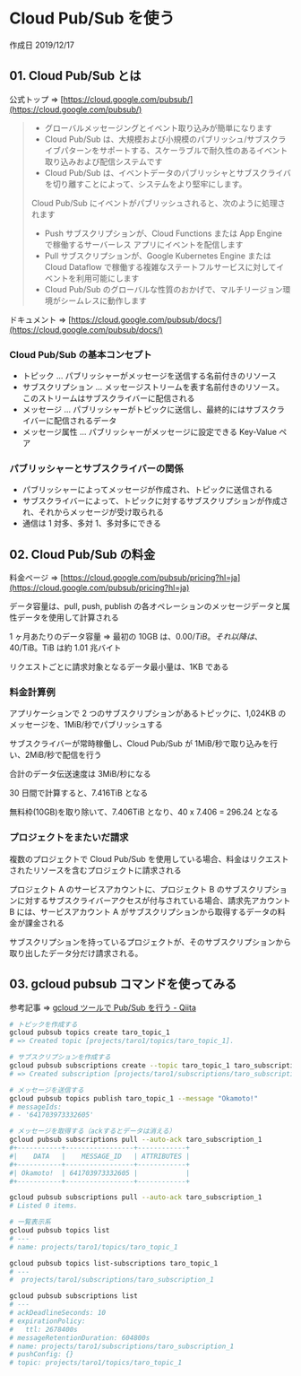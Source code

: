# Cloud Pub/Sub を使う

作成日 2019/12/17

## 01. Cloud Pub/Sub とは

公式トップ => [https://cloud.google.com/pubsub/](https://cloud.google.com/pubsub/)

> -   グローバルメッセージングとイベント取り込みが簡単になります
> -   Cloud Pub/Sub は、大規模および小規模のパブリッシュ/サブスクライブパターンをサポートする、スケーラブルで耐久性のあるイベント取り込みおよび配信システムです
> -   Cloud Pub/Sub は、イベントデータのパブリッシャとサブスクライバを切り離すことによって、システムをより堅牢にします。
>
> Cloud Pub/Sub にイベントがパブリッシュされると、次のように処理されます
>
> -   Push サブスクリプションが、Cloud Functions または App Engine で稼働するサーバーレス アプリにイベントを配信します
> -   Pull サブスクリプションが、Google Kubernetes Engine または Cloud Dataflow で稼働する複雑なステートフルサービスに対してイベントを利用可能にします
> -   Cloud Pub/Sub のグローバルな性質のおかげで、マルチリージョン環境がシームレスに動作します

ドキュメント => [https://cloud.google.com/pubsub/docs/](https://cloud.google.com/pubsub/docs/)

### Cloud Pub/Sub の基本コンセプト

-   トピック ... パブリッシャーがメッセージを送信する名前付きのリソース
-   サブスクリプション ... メッセージストリームを表す名前付きのリソース。このストリームはサブスクライバーに配信される
-   メッセージ ... パブリッシャーがトピックに送信し、最終的にはサブスクライバーに配信されるデータ
-   メッセージ属性 ... パブリッシャーがメッセージに設定できる Key-Value ペア

### パブリッシャーとサブスクライバーの関係

-   パブリッシャーによってメッセージが作成され、トピックに送信される
-   サブスクライバーによって、トピックに対するサブスクリプションが作成され、それからメッセージが受け取られる
-   通信は 1 対多、多対 1、多対多にできる

## 02. Cloud Pub/Sub の料金

料金ページ => [https://cloud.google.com/pubsub/pricing?hl=ja](https://cloud.google.com/pubsub/pricing?hl=ja)

データ容量は、pull, push, publish の各オペレーションのメッセージデータと属性データを使用して計算される

1 ヶ月あたりのデータ容量 => 最初の 10GB は、$0.00/TiB。それ以降は、$40/TiB。TiB は約 1.01 兆バイト

リクエストごとに請求対象となるデータ最小量は、1KB である

### 料金計算例

アプリケーションで 2 つのサブスクリプションがあるトピックに、1,024KB のメッセージを、1MiB/秒でパブリッシュする

サブスクライバーが常時稼働し、Cloud Pub/Sub が 1MiB/秒で取り込みを行い、2MiB/秒で配信を行う

合計のデータ伝送速度は 3MiB/秒になる

30 日間で計算すると、7.416TiB となる

無料枠(10GB)を取り除いて、7.406TiB となり、40 x 7.406 = 296.24 となる

### プロジェクトをまたいだ請求

複数のプロジェクトで Cloud Pub/Sub を使用している場合、料金はリクエストされたリソースを含むプロジェクトに請求される

プロジェクト A のサービスアカウントに、プロジェクト B のサブスクリプションに対するサブスクライバーアクセスが付与されている場合、請求先アカウント B には、サービスアカウント A がサブスクリプションから取得するデータの料金が課金される

サブスクリプションを持っているプロジェクトが、そのサブスクリプションから取り出したデータ分だけ請求される。

## 03. gcloud pubsub コマンドを使ってみる

参考記事 => [gcloud ツールで Pub/Sub を行う \- Qiita](https://qiita.com/ekzemplaro/items/2c47beb962bee54b4609)

```bash
# トピックを作成する
gcloud pubsub topics create taro_topic_1
# => Created topic [projects/taro1/topics/taro_topic_1].

# サブスクリプションを作成する
gcloud pubsub subscriptions create --topic taro_topic_1 taro_subscription_1
# => Created subscription [projects/taro1/subscriptions/taro_subscription_1].

# メッセージを送信する
gcloud pubsub topics publish taro_topic_1 --message "Okamoto!"
# messageIds:
# - '641703973332605'

# メッセージを取得する（ackするとデータは消える）
gcloud pubsub subscriptions pull --auto-ack taro_subscription_1
#+-----------+-----------------+------------+
#|    DATA   |    MESSAGE_ID   | ATTRIBUTES |
#+-----------+-----------------+------------+
#| Okamoto!  | 641703973332605 |            |
#+-----------+-----------------+------------+

gcloud pubsub subscriptions pull --auto-ack taro_subscription_1
# Listed 0 items.

# 一覧表示系
gcloud pubsub topics list
# ---
# name: projects/taro1/topics/taro_topic_1

gcloud pubsub topics list-subscriptions taro_topic_1
# ---
#  projects/taro1/subscriptions/taro_subscription_1

gcloud pubsub subscriptions list
# ---
# ackDeadlineSeconds: 10
# expirationPolicy:
#   ttl: 2678400s
# messageRetentionDuration: 604800s
# name: projects/taro1/subscriptions/taro_subscription_1
# pushConfig: {}
# topic: projects/taro1/topics/taro_topic_1
```
